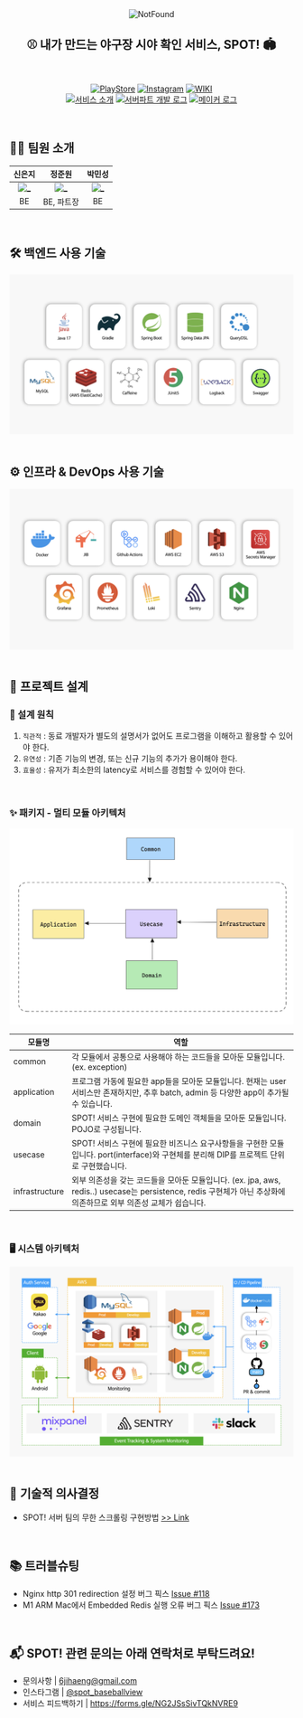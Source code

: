 <div align=center>

<img src="./images/Thumbnail.png" alt="NotFound"> 

<br/>

<h2> ⚾️ 내가 만드는 야구장 시야 확인 서비스, SPOT! 🏟️ </h2>

<br/>

[![PlayStore](http://img.shields.io/badge/PlayStore-34A853?style=flat&logo=android&logoColor=white&link=https://play.google.com/store/apps/details?id=com.dpm.spot)](https://play.google.com/store/apps/details?id=com.dpm.spot)
[![Instagram](http://img.shields.io/badge/Instagram-E4405F?style=flat&logo=instagram&logoColor=white&link=https://www.instagram.com/spot_baseballview/)](https://www.instagram.com/spot_baseballview/)
[![WIKI](http://img.shields.io/badge/WiKi-181717?style=flat&logo=GitHub&logoColor=white&link=https://github.com/depromeet/SPOT-server/wiki)](https://github.com/depromeet/SPOT-server/wiki)
<br>
[![서비스 소개](http://img.shields.io/badge/서비스_소개-1976D2?style=flat&logo=notion&logoColor=white&link=https://bit.ly/3YxsqXe)](https://bit.ly/3YxsqXe)
[![서버파트 개발 로그](http://img.shields.io/badge/서버_개발_로그-7F52FF?style=flat&logo=Lemmy&logoColor=white&link=)]()
[![메이커 로그](http://img.shields.io/badge/메이커_로그-81B441?style=flat&logo=Pinboard&logoColor=white&link=https://dis.qa/fbtJ9H)](https://dis.qa/fbtJ9H)

</div>

<br/>

## 🧑‍💻 팀원 소개

<div align=center>

|      신은지      |                                                           정준원                                                           |                                                            박민성                                                            |
| :------------: |:-----------------------------------------------------------------------------------------------------------------------:|:-------------------------------------------------------------------------------------------------------------------------:|
| <a href="https://github.com/EunjiShin"> <img src="https://avatars.githubusercontent.com/EunjiShin" width=100px alt="_"/> </a> | <a href="https://github.com/wjdwnsdnjs13"> <img src="https://avatars.githubusercontent.com/u/67488973?v=4" width=100px alt="_"/> </a> | <a href="https://github.com/pminsung12"> <img src="https://avatars.githubusercontent.com/u/52368015?v=4" width=100px alt="_"/> </a> |
| BE |                                                         BE, 파트장                                                          |                                                          BE                                                           | 

</div>

<br/>

## 🛠️ 백엔드 사용 기술

<div align=center>

<img src="./images/BE_use_skill.jpeg">

</div>

<br/>

## ⚙️ 인프라 & DevOps 사용 기술

<div align=center>

<img src="./images/infra_use_skill.jpeg">

</div>

<br/>

## 📁️ 프로젝트 설계

### 🧩 설계 원칙

1. `직관적` : 동료 개발자가 별도의 설명서가 없어도 프로그램을 이해하고 활용할 수 있어야 한다. 
2. `유연성` : 기존 기능의 변경, 또는 신규 기능의 추가가 용이해야 한다. 
3. `효율성` : 유저가 최소한의 latency로 서비스를 경험할 수 있어야 한다.

<br/>

### ✨️ 패키지 - 멀티 모듈 아키텍처

<div align=center>

<img src="./images/package.png">

| 모듈명 | 역할                                                                                                                 |
| --- |--------------------------------------------------------------------------------------------------------------------|
| common | 각 모듈에서 공통으로 사용해야 하는 코드들을 모아둔 모듈입니다. (ex. exception)                                                                |
| application | 프로그램 가동에 필요한 app들을 모아둔 모듈입니다. 현재는 user 서비스만 존재하지만, 추후 batch, admin 등 다양한 app이 추가될 수 있습니다.                          |
| domain | SPOT! 서비스 구현에 필요한 도메인 객체들을 모아둔 모듈입니다. POJO로 구성됩니다.                                                                 |
| usecase | SPOT! 서비스 구현에 필요한 비즈니스 요구사항들을 구현한 모듈입니다. port(interface)와 구현체를 분리해 DIP를 프로젝트 단위로 구현했습니다.                           |
| infrastructure | 외부 의존성을 갖는 코드들을 모아둔 모듈입니다. (ex. jpa, aws, redis..) usecase는 persistence, redis 구현체가 아닌 추상화에 의존하므로 외부 의존성 교체가 쉽습니다. |

</div>

<br/>

### 🖥️ 시스템 아키텍처

<div align=center>

<img src="./images/시스템아키텍처.jpeg">

</div>

<br/>

## 🤔 기술적 의사결정

- SPOT! 서버 팀의 무한 스크롤링 구현방법 [>> Link](https://giant-minsung.tech/spot-pagination)

<br/>

## 📚 트러블슈팅

- Nginx http 301 redirection 설정 버그 픽스 [Issue #118](https://github.com/depromeet/SPOT-server/issues/118)
- M1 ARM Mac에서 Embedded Redis 실행 오류 버그 픽스 [Issue #173](https://github.com/depromeet/SPOT-server/issues/173)

<br/>

## 📬 SPOT! 관련 문의는 아래 연락처로 부탁드려요!

- 문의사항 | [6jihaeng@gmail.com](mailto:6jihaeng@gmail.com)
- 인스타그램 | [@spot_baseballview](https://www.instagram.com/spot_baseballview/)
- 서비스 피드백하기 | https://forms.gle/NG2JSsSivTQkNVRE9
